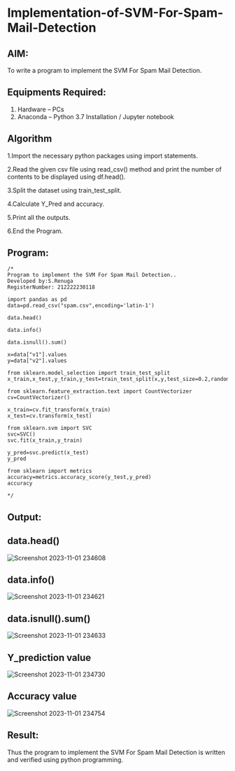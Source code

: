# Implementation-of-SVM-For-Spam-Mail-Detection

## AIM:
To write a program to implement the SVM For Spam Mail Detection.

## Equipments Required:
1. Hardware – PCs
2. Anaconda – Python 3.7 Installation / Jupyter notebook

## Algorithm

1.Import the necessary python packages using import statements.

2.Read the given csv file using read_csv() method and print the number of contents to be displayed using df.head().

3.Split the dataset using train_test_split.

4.Calculate Y_Pred and accuracy.

5.Print all the outputs.

6.End the Program.


## Program:
```
/*
Program to implement the SVM For Spam Mail Detection..
Developed by:S.Renuga 
RegisterNumber: 212222230118

import pandas as pd
data=pd.read_csv("spam.csv",encoding='latin-1')

data.head()

data.info()

data.isnull().sum()

x=data["v1"].values
y=data["v2"].values

from sklearn.model_selection import train_test_split
x_train,x_test,y_train,y_test=train_test_split(x,y,test_size=0.2,random_state=0)

from sklearn.feature_extraction.text import CountVectorizer
cv=CountVectorizer()

x_train=cv.fit_transform(x_train)
x_test=cv.transform(x_test)

from sklearn.svm import SVC
svc=SVC()
svc.fit(x_train,y_train)

y_pred=svc.predict(x_test)
y_pred

from sklearn import metrics
accuracy=metrics.accuracy_score(y_test,y_pred)
accuracy
 
*/
```

## Output:

## data.head()

![Screenshot 2023-11-01 234608](https://github.com/RENUGASARAVANAN/Implementation-of-SVM-For-Spam-Mail-Detection/assets/119292258/96d518b7-bba9-4022-bffa-ca4c508b7704)

 ## data.info()

![Screenshot 2023-11-01 234621](https://github.com/RENUGASARAVANAN/Implementation-of-SVM-For-Spam-Mail-Detection/assets/119292258/707cb0d3-054f-4dde-ba16-b4b4c6acdd6f)

## data.isnull().sum()

![Screenshot 2023-11-01 234633](https://github.com/RENUGASARAVANAN/Implementation-of-SVM-For-Spam-Mail-Detection/assets/119292258/f38a2557-b9bf-4d9d-b07a-2bd893d3a23c)


## Y_prediction value

![Screenshot 2023-11-01 234730](https://github.com/RENUGASARAVANAN/Implementation-of-SVM-For-Spam-Mail-Detection/assets/119292258/96befbd9-4bed-4b02-ab73-9a6edb040825)

## Accuracy value

![Screenshot 2023-11-01 234754](https://github.com/RENUGASARAVANAN/Implementation-of-SVM-For-Spam-Mail-Detection/assets/119292258/795a18c6-5e9d-4a20-86b6-3056676901ee)



## Result:
Thus the program to implement the SVM For Spam Mail Detection is written and verified using python programming.
